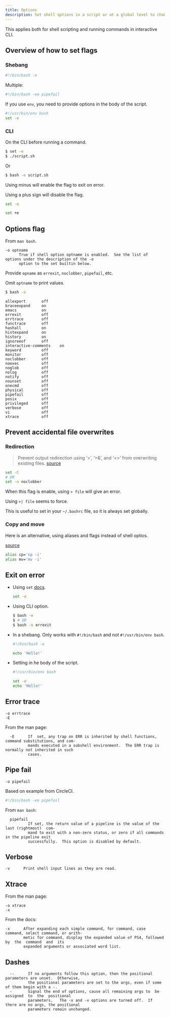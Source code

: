 ```yaml
---
title: Options
description: Set shell options in a script or at a global level to change how the shell behaves
---
```


This applies both for shell scripting and running commands in interactive CLI.


## Overview of how to set flags

### Shebang

```sh
#!/bin/bash -e
```

Multiple:

```sh
#!/bin/bash -eo pipefail
```

If you use `env`, you need to provide options in the body of the script.

```sh
#!/usr/bin/env bash
set -e
```

### CLI

On the CLI before running a command.

```sh
$ set -e
$ ./script.sh
```

Or

```sh
$ bash -e script.sh
```

Using minus will enable the flag to exit on error.

Using a plus sign will disable the flag.

```sh
set -e

set +e
```


## Options flag

From `man bash`.

```
-o optname
      True if shell option optname is enabled.  See the list of options under the description of the -o
      option to the set builtin below.
```

Provide `opname` as `errexit`, `noclobber`, `pipefail`, etc.

Omit `optname` to print values.

```sh
$ bash -o
```
```
allexport       off
braceexpand     on
emacs           on
errexit         off
errtrace        off
functrace       off
hashall         on
histexpand      on
history         on
ignoreeof       off
interactive-comments    on
keyword         off
monitor         off
noclobber       off
noexec          off
noglob          off
nolog           off
notify          off
nounset         off
onecmd          off
physical        off
pipefail        off
posix           off
privileged      off
verbose         off
vi              off
xtrace          off
```


## Prevent accidental file overwrites

### Redirection

> Prevent output redirection using ‘>’, ‘>&’, and ‘<>’ from overwriting existing files. [source](https://www.gnu.org/software/bash/manual/html_node/The-Set-Builtin.html#The-Set-Builtin)

```sh
set -C
# OR
set -o noclobber
```

When this flag is enable, using `> file` will give an error.

Using `>| file` seems to force.

This is useful to set in your `~/.bashrc` file, so it is always set globally.


### Copy and move

Here is an alternative, using aliases and flags instead of shell optios.

[source](https://unix.stackexchange.com/questions/452865/are-there-any-disadvantages-of-setting-noclobber)

```sh
alias cp='cp -i'
alias mv='mv -i'
```


## Exit on error

- Using `set` [docs](https://www.gnu.org/software/bash/manual/html_node/The-Set-Builtin.html#The-Set-Builtin).
    ```sh
    set -e
    ```
- Using CLI option.
    ```sh
    $ bash -e
    $ # OR
    $ bash -o errexit
    ```
- In a shebang. Only works with `#!/bin/bash` and not `#!/usr/bin/env bash`.
    ```sh
    #!/bin/bash -e

    echo 'Hello!'
    ```
- Setting in he body of the script.
    ```sh
    #!/usr/bin/env bash

    set -e
    echo 'Hello!'
    ```


## Error trace

```
-o errtrace
-E
```

From the man page:

```
  -E      If  set, any trap on ERR is inherited by shell functions, command substitutions, and com-
          mands executed in a subshell environment.  The ERR trap is normally not inherited in such
          cases.
```


## Pipe fail

```
-o pipefail
```

Based on  example from CircleCI.

```sh
#!/bin/bash -eo pipefail
```

From `man bash`:

```
  pipefail
          If set, the return value of a pipeline is the value of the last (rightmost)  com-
          mand to exit with a non-zero status, or zero if all commands in the pipeline exit
          successfully.  This option is disabled by default.
```


## Verbose

```
-v      Print shell input lines as they are read.
```


## Xtrace

From the man page:

```
-o xtrace
-x
```

From the docs:

```
-x      After expanding each simple command, for command, case command, select command, or arith-
        metic for command, display the expanded value of PS4, followed by  the  command  and  its
        expanded arguments or associated word list.
```


## Dashes

```
  --      If no arguments follow this option, then the positional parameters are unset.  Otherwise,
          the positional parameters are set to the args, even if some of them begin with a -.
  -       Signal the end of options, cause all remaining args to  be  assigned  to  the  positional
          parameters.   The -x and -v options are turned off.  If there are no args, the positional
          parameters remain unchanged.
```
